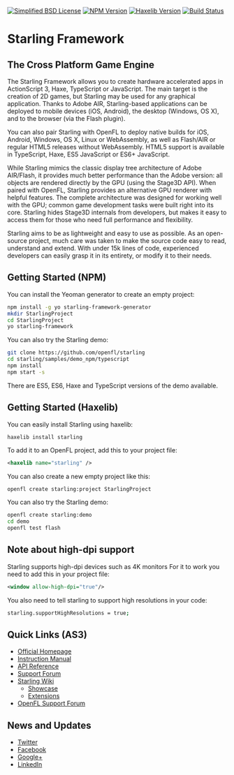[![Simplified BSD License](https://img.shields.io/badge/license-BSD-blue.svg?style=flat)](LICENSE.md) [![NPM Version](https://img.shields.io/npm/v/starling-framework.svg?style=flat)](http://npmjs.com/package/starling-framework) [![Haxelib Version](https://img.shields.io/github/tag/openfl/starling.svg?style=flat&label=haxelib)](http://lib.haxe.org/p/starling) [![Build Status](https://img.shields.io/circleci/project/github/openfl/starling/master.svg)](https://circleci.com/gh/openfl/starling)

Starling Framework
==================

The Cross Platform Game Engine
------------------------------

The Starling Framework allows you to create hardware accelerated apps in ActionScript 3, Haxe, TypeScript or JavaScript. The main target is the creation of 2D games, but Starling may be used for any graphical application. Thanks to Adobe AIR, Starling-based applications can be deployed to mobile devices (iOS, Android), the desktop (Windows, OS X), and to the browser (via the Flash plugin).

You can also pair Starling with OpenFL to deploy native builds for iOS, Android, Windows, OS X, Linux or WebAssembly, as well as Flash/AIR or regular HTML5 releases without WebAssembly. HTML5 support is available in TypeScript, Haxe, ES5 JavaScript or ES6+ JavaScript.

While Starling mimics the classic display tree architecture of Adobe AIR/Flash, it provides much better performance than the Adobe version: all objects are rendered directly by the GPU (using the Stage3D API). When paired with OpenFL, Starling provides an alternative GPU renderer with helpful features. The complete architecture was designed for working well with the GPU; common game development tasks were built right into its core. Starling hides Stage3D internals from developers, but makes it easy to access them for those who need full performance and flexibility.

Starling aims to be as lightweight and easy to use as possible. As an open-source project, much care was taken to make the source code easy to read, understand and extend. With under 15k lines of code, experienced developers can easily grasp it in its entirety, or modify it to their needs.

Getting Started (NPM)
---------------------

You can install the Yeoman generator to create an empty project:

```bash
npm install -g yo starling-framework-generator
mkdir StarlingProject
cd StarlingProject
yo starling-framework
```

You can also try the Starling demo:

```bash
git clone https://github.com/openfl/starling
cd starling/samples/demo_npm/typescript
npm install
npm start -s
```

There are ES5, ES6, Haxe and TypeScript versions of the demo available.

Getting Started (Haxelib)
-------------------------

You can easily install Starling using haxelib:

    haxelib install starling

To add it to an OpenFL project, add this to your project file:

```xml
<haxelib name="starling" />
```

You can also create a new empty project like this:

```bash
openfl create starling:project StarlingProject
```

You can also try the Starling demo:

```bash
openfl create starling:demo
cd demo
openfl test flash
```

Note about high-dpi support
---------------------------
Starling supports high-dpi devices such as 4K monitors
For it to work you need to add this in your project file:
```xml
<window allow-high-dpi="true"/>
```
You also need to tell starling to support high resolutions in your code:
```bash
starling.supportHighResolutions = true;
```

Quick Links (AS3)
-----------------

* [Official Homepage](http://www.starling-framework.org)
* [Instruction Manual](http://manual.starling-framework.org)
* [API Reference](http://doc.starling-framework.org)
* [Support Forum](http://forum.starling-framework.org)
* [Starling Wiki](http://wiki.starling-framework.org)
  * [Showcase](http://wiki.starling-framework.org/games/start)
  * [Extensions](http://wiki.starling-framework.org/extensions/start)
* [OpenFL Support Forum](http://community.openfl.org)

News and Updates
----------------

* [Twitter](https://twitter.com/gamua)
* [Facebook](https://facebook.com/gamua.co)
* [Google+](https://www.google.com/+gamua)
* [LinkedIn](https://www.linkedin.com/company/gamua)
